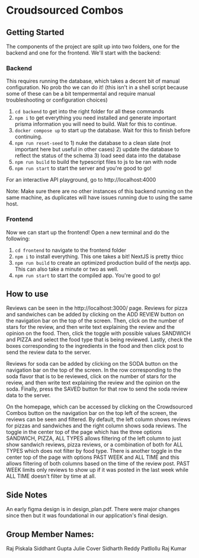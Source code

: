 # Croudsourced Combos

## Getting Started
The components of the project are split up into two folders, one for the backend and one for the frontend. We'll start with the backend:

### Backend
This requires running the database, which takes a decent bit of manual configuration. No prob tho we can do it! 
(this isn't in a shell script because some of these can be a bit tempermental and require manual troubleshooting or configuration choices)
1. `cd backend` to get into the right folder for all these commands
2. `npm i` to get everything you need installed and generate important prisma information you will need to build. Wait for this to continue.
3. `docker compose up` to start up the database. Wait for this to finish before continuing.
4. `npm run reset-seed` to 1) nuke the database to a clean slate (not important here but useful in other cases) 2) update the database to reflect the status of the schema 3) load seed data into the database
5. `npm run build` to build the typescript files to js to be ran with node
6. `npm run start` to start the server and you're good to go!

For an interactive API playground, go to http://localhost:4000

Note: Make sure there are no other instances of this backend running on the same machine, as duplicates will have issues running due to using the same host.

### Frontend
Now we can start up the frontend! Open a new terminal and do the following:
1. `cd frontend` to navigate to the frontend folder
2. `npm i` to install everything. This one takes a bit! NextJS is pretty thicc
3. `npm run build` to create an optimized production build of the nextjs app. This can also take a minute or two as well.
4. `npm run start` to start the compiled app. You're good to go!

## How to use
Reviews can be seen in the http://localhost:3000/ page. Reviews for pizza and sandwiches can be added by clicking on the ADD REVIEW button on the navigation bar on the top of the screen. 
Then, click on the number of stars for the review, and then write text explaining the review and the opinion on the food. Then, click the toggle with possible values SANDWICH and PIZZA and select the food type that is being reviewed.
Lastly, check the boxes corresponding to the ingredients in the food and then click post to send the review data to the server.

Reviews for soda can be added by clicking on the SODA button on the navigation bar on the top of the screen. In the row corresponding to the soda flavor that is to be reviewed, click on the number of stars for the review, and then write text explaining the review and the opinion on the soda. Finally, press the SAVED button for that row to send the soda review data to the server.

On the homepage, which can be accessed by clicking on the Crowdsourced Combos button on the navigation bar on the top left of the screen, the reviews can be seen and filtered.
By default, the left column shows reviews for pizzas and sandwiches and the right column shows soda reviews. 
The toggle in the center top of the page which has the three options SANDWICH, PIZZA, ALL TYPES allows filtering of the left column to just show sandwich reviews, pizza reviews, or a combination of both for ALL TYPES which does not filter by food type. 
There is another toggle in the center top of the page with options PAST WEEK and ALL TIME and this allows filtering of both columns based on the time of the review post. PAST WEEK limits only reviews to show up if it was posted in the last week while ALL TIME doesn't filter by time at all.

## Side Notes
An early figma design is in design_plan.pdf. There were major changes since then but it was foundational in our application's final design.

## Group Member Names:
Raj Piskala
Siddhant Gupta
Julie Cover
Sidharth Reddy Patllollu
Raj Kumar
